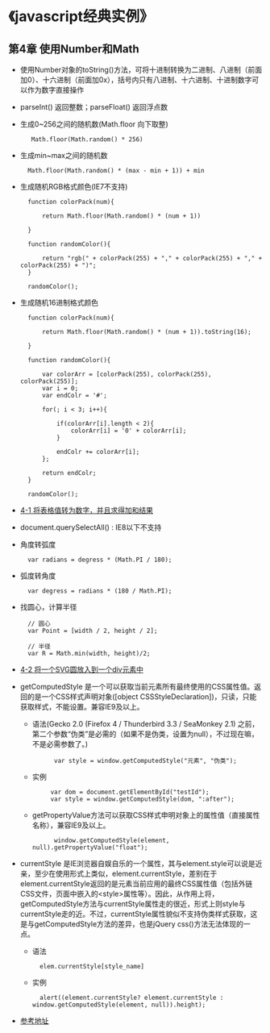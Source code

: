 《javascript经典实例》
======

## 第4章  使用Number和Math

- 使用Number对象的toString()方法，可将十进制转换为二进制、八进制（前面加0）、十六进制（前面加0x），括号内只有八进制、十六进制、十进制数字可以作为数字直接操作

- parseInt() 返回整数；parseFloat() 返回浮点数

- 生成0~256之间的随机数(Math.floor 向下取整)
        
         Math.floor(Math.random() * 256)

- 生成min~max之间的随机数

        Math.floor(Math.random() * (max - min + 1)) + min

- 生成随机RGB格式颜色(IE7不支持)

        function colorPack(num){

            return Math.floor(Math.random() * (num + 1))

        }

        function randomColor(){

            return "rgb(" + colorPack(255) + "," + colorPack(255) + "," + colorPack(255) + ")";
        }

        randomColor();

- 生成随机16进制格式颜色

        function colorPack(num){

            return Math.floor(Math.random() * (num + 1)).toString(16);

        }

        function randomColor(){

            var colorArr = [colorPack(255), colorPack(255), colorPack(255)];
            var i = 0;
            var endColr = '#';

            for(; i < 3; i++){

                if(colorArr[i].length < 2){
                    colorArr[i] = '0' + colorArr[i];
                }

                endColr += colorArr[i];
            };

            return endColr;
        }

        randomColor();


- [4-1 将表格值转为数字，并且求得加和结果](template/4-1.html)
- document.querySelectAll() : IE8以下不支持

- 角度转弧度

        var radians = degress * (Math.PI / 180);

- 弧度转角度

        var degress = radians * (180 / Math.PI);

- 找圆心，计算半径

        // 圆心
        var Point = [width / 2, height / 2]; 
        
        // 半径
        var R = Math.min(width, height)/2;


- [4-2 将一个SVG圆放入到一个div元素中](template/4-2.html)

 
+ getComputedStyle 是一个可以获取当前元素所有最终使用的CSS属性值。返回的是一个CSS样式声明对象([object CSSStyleDeclaration])，只读，只能获取样式，不能设置。兼容IE9及以上。

    + 语法(Gecko 2.0 (Firefox 4 / Thunderbird 3.3 / SeaMonkey 2.1) 之前，第二个参数“伪类”是必需的（如果不是伪类，设置为null），不过现在嘛，不是必需参数了。)
        
                var style = window.getComputedStyle("元素", "伪类");

    +  实例

                var dom = document.getElementById("testId");
                var style = window.getComputedStyle(dom, ":after");


    + getPropertyValue方法可以获取CSS样式申明对象上的属性值（直接属性名称），兼容IE9及以上。

                window.getComputedStyle(element, null).getPropertyValue("float");

+ currentStyle 是IE浏览器自娱自乐的一个属性，其与element.style可以说是近亲，至少在使用形式上类似，element.currentStyle，差别在于element.currentStyle返回的是元素当前应用的最终CSS属性值（包括外链CSS文件，页面中嵌入的&lt;style>属性等）。因此，从作用上将，getComputedStyle方法与currentStyle属性走的很近，形式上则style与currentStyle走的近。不过，currentStyle属性貌似不支持伪类样式获取，这是与getComputedStyle方法的差异，也是jQuery css()方法无法体现的一点。

    + 语法

            elem.currentStyle[style_name]

    + 实例
    
            alert((element.currentStyle? element.currentStyle : window.getComputedStyle(element, null)).height);

- [参考地址](http://www.zhangxinxu.com/wordpress/2012/05/getcomputedstyle-js-getpropertyvalue-currentstyle/)

